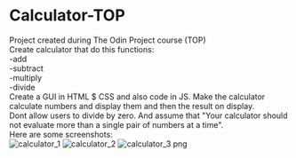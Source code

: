 # Calculator-TOP  
Project created during The Odin Project course (TOP)  
Create calculator that do this functions:  
-add  
-subtract  
-multiply  
-divide  
Create a GUI in HTML $ CSS and also code in JS. Make the calculator calculate numbers and display them and then the result on display.  
Dont allow users to divide by zero. And assume that "Your calculator should not evaluate more than a single pair of numbers at a time".  
Here are some screenshots:  
![calculator_1](https://github.com/AnnaNowak96/Calculator-TOP/assets/151517110/e26bf474-87c6-4e9a-a650-0867255e6b7f)
![calculator_2](https://github.com/AnnaNowak96/Calculator-TOP/assets/151517110/b352edcd-d03a-438e-a5e6-28676795140f)
![calculator_3 png](https://github.com/AnnaNowak96/Calculator-TOP/assets/151517110/d4343063-9764-4e5e-8957-30bf5e7a74a6)

